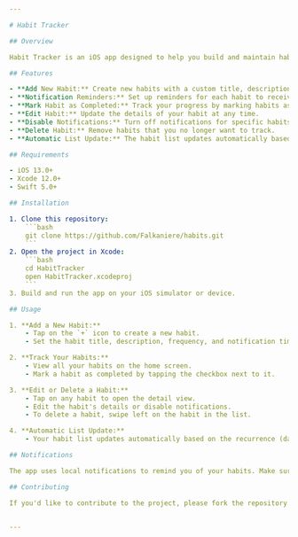 ```yaml
---

# Habit Tracker

## Overview

Habit Tracker is an iOS app designed to help you build and maintain habits effectively. The app allows you to add new habits, set reminders, and track your progress. You can easily mark habits as completed, edit them, disable notifications, or delete them as needed. The habit list automatically updates based on the recurrence you choose—daily, weekly, or monthly.

## Features

- **Add New Habit:** Create new habits with a custom title, description, and frequency.
- **Notification Reminders:** Set up reminders for each habit to receive notifications at your preferred time.
- **Mark Habit as Completed:** Track your progress by marking habits as completed directly from the habit list.
- **Edit Habit:** Update the details of your habit at any time.
- **Disable Notifications:** Turn off notifications for specific habits without deleting them.
- **Delete Habit:** Remove habits that you no longer want to track.
- **Automatic List Update:** The habit list updates automatically based on the selected frequency—every 24 hours, weekly, or monthly.

## Requirements

- iOS 13.0+
- Xcode 12.0+
- Swift 5.0+

## Installation

1. Clone this repository:
    ```bash
    git clone https://github.com/Falkaniere/habits.git
    ```
2. Open the project in Xcode:
    ```bash
    cd HabitTracker
    open HabitTracker.xcodeproj
    ```
3. Build and run the app on your iOS simulator or device.

## Usage

1. **Add a New Habit:**
    - Tap on the `+` icon to create a new habit.
    - Set the habit title, description, frequency, and notification time.

2. **Track Your Habits:**
    - View all your habits on the home screen.
    - Mark a habit as completed by tapping the checkbox next to it.

3. **Edit or Delete a Habit:**
    - Tap on any habit to open the detail view.
    - Edit the habit's details or disable notifications.
    - To delete a habit, swipe left on the habit in the list.

4. **Automatic List Update:**
    - Your habit list updates automatically based on the recurrence (daily, weekly, or monthly) you choose.

## Notifications

The app uses local notifications to remind you of your habits. Make sure to allow notification permissions when prompted.

## Contributing

If you'd like to contribute to the project, please fork the repository and submit a pull request.


---
```

